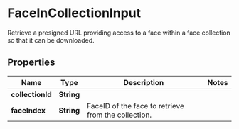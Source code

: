 

# FaceInCollectionInput

Retrieve a presigned URL providing access to a face within a face collection so that it can be downloaded.
## Properties

Name | Type | Description | Notes
------------ | ------------- | ------------- | -------------
**collectionId** | **String** |  | 
**faceIndex** | **String** | FaceID of the face to retrieve from the collection. | 



